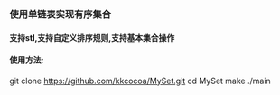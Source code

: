 ### 使用单链表实现有序集合
#### 支持stl,支持自定义排序规则,支持基本集合操作
#### 使用方法:
git clone https://github.com/kkcocoa/MySet.git
cd MySet 
make 
./main
